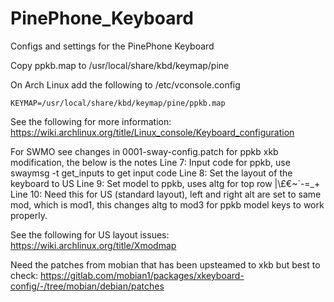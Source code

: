 # PinePhone_Keyboard

Configs and settings for the PinePhone Keyboard

Copy ppkb.map to /usr/local/share/kbd/keymap/pine

On Arch Linux add the following to /etc/vconsole.config
```
KEYMAP=/usr/local/share/kbd/keymap/pine/ppkb.map
```
See the following for more information:
https://wiki.archlinux.org/title/Linux_console/Keyboard_configuration


For SWMO see changes in 0001-sway-config.patch for ppkb xkb modification, the below is the notes
Line 7: Input code for ppkb, use swaymsg -t get_inputs to get input code
Line 8: Set the layout of the keyboard to US
Line 9: Set model to ppkb, uses altg for top row |\£€~`-=_+
Line 10: Need this for US (standard layout), left and right alt are set to same mod, which is mod1, this changes altg to mod3 for ppkb model keys to work properly.

See the following for US layout issues:
https://wiki.archlinux.org/title/Xmodmap

Need the patches from mobian that has been upsteamed to xkb but best to check:
https://gitlab.com/mobian1/packages/xkeyboard-config/-/tree/mobian/debian/patches